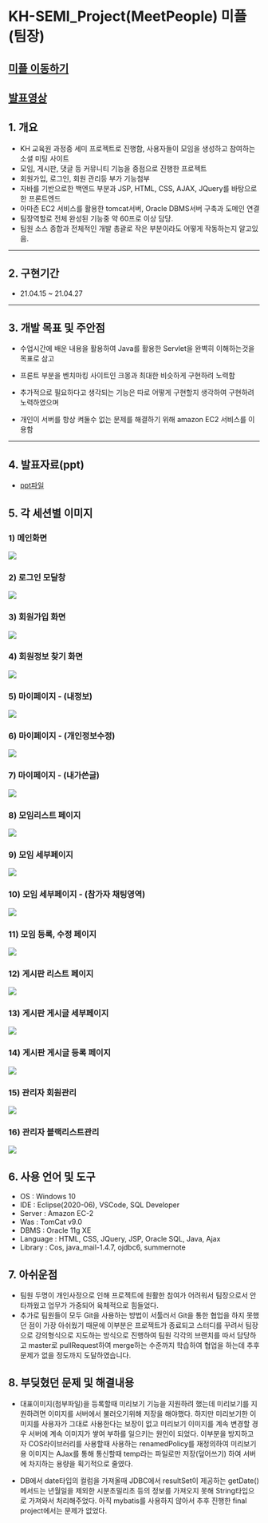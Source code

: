 # KH-SEMI_Project(MeetPeople) 미플 (팀장)

## [미플 이동하기](http://meetpeople.kro.kr)

## [발표영상](https://youtu.be/bWKV1HDKZPQ)

## 1. 개요

- KH 교육원 과정중 세미 프로젝트로 진행함, 사용자들이 모임을 생성하고 참여하는 소셜 미팅 사이트
- 모임, 게시판, 댓글 등 커뮤니티 기능을 중점으로 진행한 프로젝트
- 회원가입, 로그인, 회원 관리등 부가 기능첨부
- 자바를 기반으로한 백엔드 부분과 JSP, HTML, CSS, AJAX, JQuery를 바탕으로한 프론트엔드
- 아마존 EC2 서비스를 활용한 tomcat서버, Oracle DBMS서버 구축과 도메인 연결
- 팀장역할로 전체 완성된 기능중 약 60프로 이상 담당.
- 팀원 소스 종합과 전체적인 개발 총괄로 작은 부분이라도 어떻게 작동하는지 알고있음.

---

## 2. 구현기간

- 21.04.15 ~ 21.04.27

---

## 3. 개발 목표 및 주안점

- 수업시간에 배운 내용을 활용하여 Java를 활용한 Servlet을 완벽히 이해하는것을 목표로 삼고

- 프론트 부분을 벤치마킹 사이트인 크몽과 최대한 비슷하게 구현하려 노력함

- 추가적으로 필요하다고 생각되는 기능은 따로 어떻게 구현할지 생각하여 구현하려 노력하였으며

- 개인이 서버를 항상 켜둘수 없는 문제를 해결하기 위해 amazon EC2 서비스를 이용함

---

## 4. 발표자료(ppt)

- [ppt파일](https://github.com/kimdia200/Semi_Project/blob/master/%EC%84%B8%EB%AF%B8%20%EC%B5%9C%EC%A2%85%EB%B0%9C%ED%91%9C/KH-SEMI-PROJECT.pptx)

## 5. 각 세션별 이미지

### 1) 메인화면

![](./readmeIMG/2021-06-05-21-15-48.png)

### 2) 로그인 모달창

![](./readmeIMG/2021-06-05-21-16-36.png)

### 3) 회원가입 화면

![](./readmeIMG/2021-06-05-21-17-11.png)

### 4) 회원정보 찾기 화면

![](./readmeIMG/2021-06-05-21-17-59.png)

### 5) 마이페이지 - (내정보)

![](./readmeIMG/2021-06-05-21-19-09.png)

### 6) 마이페이지 - (개인정보수정)

![](./readmeIMG/2021-06-05-21-19-33.png)

### 7) 마이페이지 - (내가쓴글)

![](./readmeIMG/2021-06-05-21-20-01.png)

### 8) 모임리스트 페이지

![](./readmeIMG/2021-06-05-21-20-41.png)

### 9) 모임 세부페이지

![](./readmeIMG/2021-06-05-21-21-24.png)

### 10) 모임 세부페이지 - (참가자 채팅영역)

![](./readmeIMG/2021-06-05-21-22-00.png)

### 11) 모임 등록, 수정 페이지

![](./readmeIMG/2021-06-05-21-23-07.png)

### 12) 게시판 리스트 페이지

![](./readmeIMG/2021-06-05-21-23-34.png)

### 13) 게시판 게시글 세부페이지

![](./readmeIMG/2021-06-05-21-24-14.png)

### 14) 게시판 게시글 등록 페이지

![](./readmeIMG/2021-06-05-21-24-39.png)

### 15) 관리자 회원관리

![](./readmeIMG/2021-06-05-21-25-15.png)

### 16) 관리자 블랙리스트관리

![](./readmeIMG/2021-06-05-21-25-37.png)

## 6. 사용 언어 및 도구

- OS : Windows 10
- IDE : Eclipse(2020-06), VSCode, SQL Developer
- Server : Amazon EC-2
- Was : TomCat v9.0
- DBMS : Oracle 11g XE
- Language : HTML, CSS, JQuery, JSP, Oracle SQL, Java, Ajax
- Library : Cos, java_mail-1.4.7, ojdbc6, summernote

## 7. 아쉬운점

- 팀원 두명이 개인사정으로 인해 프로젝트에 원활한 참여가 어려워서 팀장으로서 안타까웠고 업무가 가중되어 육체적으로 힘들었다.
- 추가로 팀원들이 모두 Git을 사용하는 방법이 서툴러서 Git을 통한 협업을 하지 못했던 점이 가장 아쉬웠기 때문에 이부분은 프로젝트가 종료되고 스터디를 꾸려서 팀장으로 강의형식으로 지도하는 방식으로 진행하여 팀원 각각의 브랜치를 따서 담당하고 master로 pullRequest하여 merge하는 수준까지 학습하여 협업을 하는데 추후 문제가 없을 정도까지 도달하였습니다.

## 8. 부딪혔던 문제 및 해결내용

- 대표이미지(첨부파일)을 등록할때 미리보기 기능을 지원하려 했는데 미리보기를 지원하려면 이미지를 서버에서 불러오기위해 저장을 해야했다. 하지만 미리보기한 이미지를 사용자가 그대로 사용한다는 보장이 없고 미리보기 이미지를 계속 변경할 경우 서버에 계속 이미지가 쌓여 부하를 일으키는 원인이 되었다. 이부분을 방지하고자 COS라이브러리를 사용할때 사용하는 renamedPolicy를 재정의하여 미리보기용 이미지는 AJax를 통해 통신할때 temp라는 파일로만 저장(덮어쓰기) 하여 서버에 차지하는 용량을 획기적으로 줄였다.

- DB에서 date타입의 컬럼을 가져올때 JDBC에서 resultSet이 제공하는 getDate()메서드는 년월일을 제외한 시분초밀리초 등의 정보를 가져오지 못해 String타입으로 가져와서 처리해주었다. 아직 mybatis를 사용하지 않아서 추후 진행한 final project에서는 문제가 없었다.
